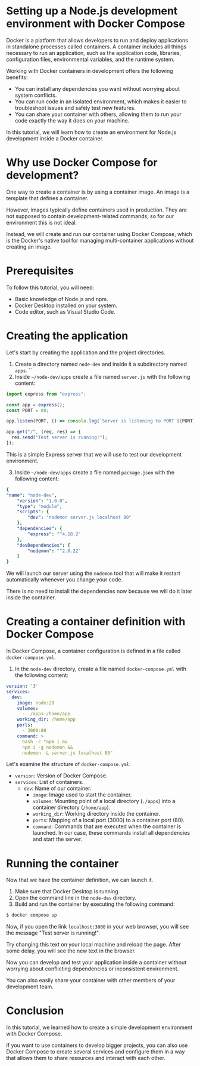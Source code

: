 # Setting up a Node.js development environment with Docker Compose

Docker is a platform that allows developers to run and deploy applications in standalone processes called containers. A container includes all things necessary to run an application, such as the application code, libraries, configuration files, environmental variables, and the runtime system.

Working with Docker containers in development offers the following benefits:

- You can install any dependencies you want without worrying about system conflicts.
- You can run code in an isolated environment, which makes it easier to troubleshoot issues and safely test new features.
- You can share your container with others, allowing them to run your code exactly the way it does on your machine.

In this tutorial, we will learn how to create an  environment for Node.js development inside a Docker container.

# Why use Docker Compose for development?

One way to create a container is by using a container image. An image is a template that defines a container.

However, images typically define containers used in production. They are not supposed to contain development-related commands, so for our environment this is not ideal. 

Instead, we will create and run our container using Docker Compose, which is the Docker's native tool for managing multi-container applications without creating an image. 
# Prerequisites

To follow this tutorial, you will need:

- Basic knowledge of Node.js and npm.
- Docker Desktop installed on your system.
- Code editor, such as Visual Studio Code.
# Creating the application

Let's start by creating the application and the project directories. 

1. Create a directory named `node-dev` and inside it a subdirectory named `apps`. ``
2. Inside `~/node-dev/apps` create a file named  `server.js` with the following content:
```javascript
import express from "express";

const app = express();
const PORT = 80;

app.listen(PORT, () => console.log(`Server is listening to PORT ${PORT}`));

app.get("/", (req, res) => {
  res.send("Test server is running!");
});
```

   This is a simple Express server that we will use to test our development environment.

3. Inside `~/node-dev/apps` create a file named  `package.json` with the following content:
```yaml
{
"name": "node-dev",
    "version": "1.0.0",
    "type": "module",
    "scripts": {
        "dev": "nodemon server.js localhost 80"
    },
    "dependencies": {
        "express": "^4.18.2"
    },
    "devDependencies": {
        "nodemon": "^2.0.22"
    }
}
```
We will launch our server using the `nodemon` tool that will make it restart automatically whenever you change your code.

There is no need to install the dependencies now because we will do it later inside the container.
# Creating a container definition with Docker Compose

In Docker Compose, a container configuration is defined in a file called `docker-compose.yml`.

1. In the `node-dev` directory, create a file named `docker-compose.yml` with the following content:
```yaml
version: '3'
services:  
  dev:
    image: node:20
    volumes:
      - ./apps:/home/app
    working_dir: /home/app
    ports:
      - 3000:80
    command: >
      bash -c "npm i &&
      npm i -g nodemon &&
      nodemon -L server.js localhost 80"
```
Let's examine the structure of `docker-compose.yml`:
- `version`: Version of Docker Compose.
- `services`: List of containers.
   - `dev`: Name of our container.
      - `image`: Image used to start the container.
      - `volumes`: Mounting point of a local directory (`./apps`) into a container directory (`/home/app`). 
      - `working_dir`: Working directory inside the container.
      - `ports`: Mapping of a local port (3000) to a container port (80).
      - `command`: Commands that are executed when the container is launched. In our case, these commands install all dependencies and start the server.

# Running the container

Now that we have the container definition, we can launch it.

1. Make sure that Docker Desktop is running.
2. Open the command line in the `node-dev` directory.
3. Build and run the container by executing the following command:  
```bash
$ docker compose up
``` 

Now, if you open the link `localhost:3000` in your web browser, you will see the message "Test server is running!".

Try changing this text on your local machine and reload the page. After some delay, you will see the new text in the browser.

Now you can develop and test your application inside a container without worrying about conflicting dependencies or inconsistent environment.

You can also easily share your container with other members of your development team.

# Conclusion

In this tutorial, we learned how to create a simple development environment with Docker Compose. 

If you want to use containers to develop bigger projects, you can also use Docker Compose to create several services and configure them in a way that allows them to share resources and interact with each other.
